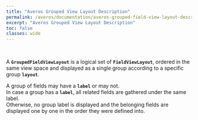 ```yaml
---
title: "Averos Grouped View Layout Description"
permalink: /averos/documentation/averos-grouped-field-view-layout-description/
excerpt: "Averos Grouped View Layout Description"
toc: false
classes: wide
---
```


<br/>

A **`GroupedFieldViewLayout`** is a logical set of **`FieldViewLayout`**, ordered in the same view space and displayed as a single group according to a specific group **`layout`**. <br/>

A group of fields may have a **`label`** or may not. <br/>
In case a group has a **`label`**, all related fields are gathered under the same label.<br/> 
Otherwise, no group label is displayed and the belonging fields are displayed one by one in the order they were defined into.
